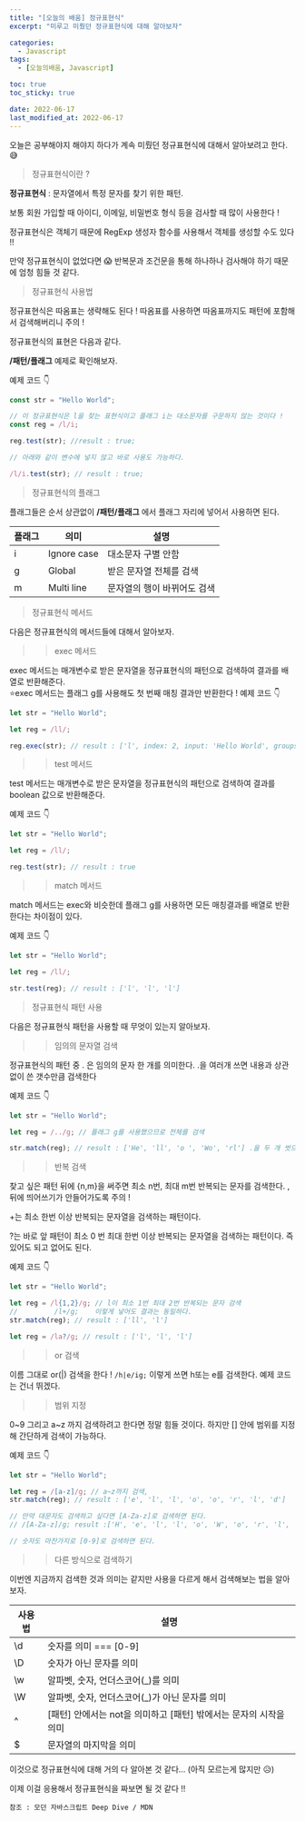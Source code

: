 ```yaml
---
title: "[오늘의 배움] 정규표현식"
excerpt: "미루고 미뤘던 정규표현식에 대해 알아보자"

categories:
  - Javascript
tags:
  - [오늘의배움, Javascript]

toc: true
toc_sticky: true

date: 2022-06-17
last_modified_at: 2022-06-17
---
```


오늘은 공부해야지 해야지 하다가 계속 미뤘던 정규표현식에 대해서 알아보려고 한다. 😅

> 정규표현식이란 ?

**정규표현식** : 문자열에서 특정 문자를 찾기 위한 패턴.

보통 회원 가입할 때 아이디, 이메일, 비밀번호 형식 등을 검사할 때 많이 사용한다 !

정규표현식은 객체기 때문에 RegExp 생성자 함수를 사용해서 객체를 생성할 수도 있다 !!

만약 정규표현식이 없었다면 😱 반복문과 조건문을 통해 하나하나 검사해야 하기 때문에 엄청 힘들 것 같다.

> 정규표현식 사용법

정규표현식은 따옴표는 생략해도 된다 ! 따옴표를 사용하면 따옴표까지도 패턴에 포함해서 검색해버리니 주의 !

정규표현식의 표현은 다음과 같다.

**/패턴/플래그** 예제로 확인해보자.

예제 코드 👇

```javascript
const str = "Hello World";

// 이 정규표현식은 l을 찾는 표현식이고 플래그 i는 대소문자를 구문하지 않는 것이다 !
const reg = /l/i;

reg.test(str); //result : true;

// 아래와 같이 변수에 넣지 않고 바로 사용도 가능하다.

/l/i.test(str); // result : true;
```

> 정규표현식의 플래그

플래그들은 순서 상관없이 **/패턴/플래그** 에서 플래그 자리에 넣어서 사용하면 된다.

| 플래그 | 의미        | 설명                        |
| ------ | ----------- | --------------------------- |
| i      | Ignore case | 대소문자 구별 안함          |
| g      | Global      | 받은 문자열 전체를 검색     |
| m      | Multi line  | 문자열의 행이 바뀌어도 검색 |

> 정규표현식 메서드

다음은 정규표현식의 메서드들에 대해서 알아보자.

> > exec 메서드

exec 메서드는 매개변수로 받은 문자열을 정규표현식의 패턴으로 검색하여 결과를 배열로 반환해준다.  
⭐exec 메서드는 플래그 g를 사용해도 첫 번째 매칭 결과만 반환한다 !
예제 코드 👇

```javascript
let str = "Hello World";

let reg = /ll/;

reg.exec(str); // result : ['l', index: 2, input: 'Hello World', groups: undefined]
```

> > test 메서드

test 메서드는 매개변수로 받은 문자열을 정규표현식의 패턴으로 검색하여 결과를 boolean 값으로 반환해준다.

예제 코드 👇

```javascript
let str = "Hello World";

let reg = /ll/;

reg.test(str); // result : true
```

> > match 메서드

match 메서드는 exec와 비슷한데 플래그 g를 사용하면 모든 매칭결과를 배열로 반환한다는 차이점이 있다.

예제 코드 👇

```javascript
let str = "Hello World";

let reg = /ll/;

str.test(reg); // result : ['l', 'l', 'l']
```

> 정규표현식 패턴 사용

다음은 정규표현식 패턴을 사용할 때 무엇이 있는지 알아보자.

> > 임의의 문자열 검색

정규표현식의 패턴 중 . 은 임의의 문자 한 개를 의미한다. .을 여러개 쓰면 내용과 상관없이 쓴 갯수만큼 검색한다

예제 코드 👇

```javascript
let str = "Hello World";

let reg = /../g; // 플래그 g를 사용했으므로 전체를 검색

str.match(reg); // result : ['He', 'll', 'o ', 'Wo', 'rl'] .을 두 개 썻으니 2개씩 검색된다.
```

> > 반복 검색

찾고 싶은 패턴 뒤에 {n,m}을 써주면 최소 n번, 최대 m번 반복되는 문자를 검색한다. ,뒤에 띄어쓰기가 안들어가도록 주의 !

+는 최소 한번 이상 반복되는 문자열을 검색하는 패턴이다.

?는 바로 앞 패턴이 최소 0 번 최대 한번 이상 반복되는 문자열을 검색하는 패턴이다. 즉 있어도 되고 없어도 된다.

예제 코드 👇

```javascript
let str = "Hello World";

let reg = /l{1,2}/g; // l이 최소 1번 최대 2번 반복되는 문자 검색
//         /l+/g;    이렇게 넣어도 결과는 동일하다.
str.match(reg); // result : ['ll', 'l']

let reg = /la?/g; // result : ['l', 'l', 'l']
```

> > or 검색

이름 그대로 or(|) 검색을 한다 ! `/h|e/ig;` 이렇게 쓰면 h또는 e를 검색한다. 예제 코드는 건너 뛰겠다.

> > 범위 지정

0~9 그리고 a~z 까지 검색하려고 한다면 정말 힘들 것이다. 하지만 [] 안에 범위를 지정해 간단하게 검색이 가능하다.

예제 코드 👇

```javascript
let str = "Hello World";

let reg = /[a-z]/g; // a~z까지 검색,
str.match(reg); // result : ['e', 'l', 'l', 'o', 'o', 'r', 'l', 'd']

// 만약 대문자도 검색하고 싶다면 [A-Za-z]로 검색하면 된다.
// /[A-Za-z]/g; result :['H', 'e', 'l', 'l', 'o', 'W', 'o', 'r', 'l', 'd']

// 숫자도 마찬가지로 [0-9]로 검색하면 된다.
```

> > 다른 방식으로 검색하기

이번엔 지금까지 검색한 것과 의미는 같지만 사용을 다르게 해서 검색해보는 법을 알아보자.

| 사용법 | 설명                                                              |
| ------ | ----------------------------------------------------------------- |
| \d     | 숫자를 의미 === [0-9]                                             |
| \D     | 숫자가 아닌 문자를 의미                                           |
| \w     | 알파벳, 숫자, 언더스코어(\_)를 의미                               |
| \W     | 알파벳, 숫자, 언더스코어(\_)가 아닌 문자를 의미                   |
| ^      | [패턴] 안에서는 not을 의미하고 [패턴] 밖에서는 문자의 시작을 의미 |
| $      | 문자열의 마지막을 의미                                            |

이것으로 정규표현식에 대해 거의 다 알아본 것 같다... (아직 모르는게 많지만 😥)

이제 이걸 응용해서 정규표현식을 짜보면 될 것 같다 !!

`참조 : 모던 자바스크립트 Deep Dive / MDN`

